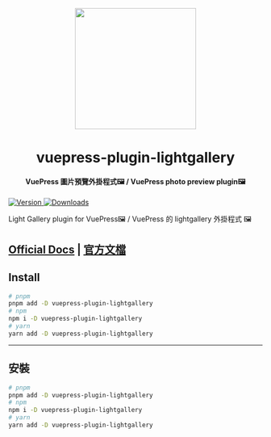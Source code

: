 <!-- markdownlint-disable -->
<p align="center">
  <img width="240" src="https://plugin-lightgallery.vuejs.press/logo.svg" style="text-align: center;">
</p>
<h1 align="center">vuepress-plugin-lightgallery</h1>
<h4 align="center">VuePress 圖片預覽外掛程式🖼️ / VuePress photo preview plugin🖼️</h4>

[![Version](https://img.shields.io/npm/v/vuepress-plugin-lightgallery.svg?style=flat-square&logo=npm) ![Downloads](https://img.shields.io/npm/dm/vuepress-plugin-lightgallery.svg?style=flat-square&logo=npm)](https://www.npmjs.com/package/vuepress-plugin-lightgallery)

Light Gallery plugin for VuePress🖼️ / VuePress 的 lightgallery 外掛程式 🖼️

## [Official Docs](https://plugin-lightgallery.vuejs.press/) | [官方文檔](https://plugin-lightgallery.vuejs.press/zh/)

## Install

```bash
# pnpm
pnpm add -D vuepress-plugin-lightgallery
# npm
npm i -D vuepress-plugin-lightgallery
# yarn
yarn add -D vuepress-plugin-lightgallery
```

---

## 安裝

```bash
# pnpm
pnpm add -D vuepress-plugin-lightgallery
# npm
npm i -D vuepress-plugin-lightgallery
# yarn
yarn add -D vuepress-plugin-lightgallery
```
